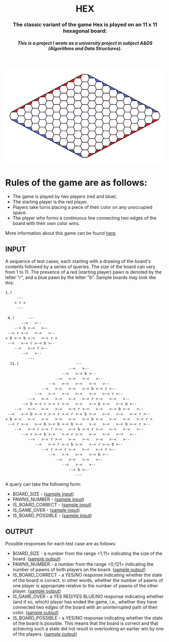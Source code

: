 
<div align="center">
  <h1 align="center">HEX </h1>

  <p align="center">
    <h3>The classic variant of the game Hex is played on an 11 x 11 hexagonal board:</h3>
    <h5>This is a project I wrote as a university project in subject A&DS (Algorithms and Data Structures).</h4>
    <br />
  </p>
  <img src="./images/HexBoard.png" alt="Board" />
</div>


 # Rules of the game are as follows:
* The game is played by two players (red and blue).
* The starting player is the red player.
* Players take turns placing a piece of their color on any unoccupied space.
* The player who forms a continuous line connecting two edges of the board with their own color wins.
  
More information about this game can be found [here](https://en.wikipedia.org/wiki/Hex_(board_game)).

<h2>INPUT</h2>
 A sequence of test cases, each starting with a drawing of the board's contents followed by a series of queries. The size of the board can vary from 1 to 11. The presence of a red (starting player) pawn is denoted by the letter "r", and a blue pawn by the letter "b". Sample boards may look like this:

    1.)  
         ---
        < r >
         ---

     4.)      ---
           --<   >--
        --< b >-<   >--
     --< r >-<   >-<   >--
    < b >-< b >-<   >-< r >
     --<   >-< r >-< b >--
        --<   >-< r >--
           --<   >--
              ---
      11.)                         ---
                                --<   >--
                             --<   >-< b >--
                          --<   >-<   >-<   >--
                       --<   >-<   >-<   >-<   >--
                    --<   >-<   >-<   >-< b >-< r >--
                 --<   >-<   >-<   >-<   >-<   >-< r >--
              --<   >-<   >-<   >-<   >-< r >-<   >-<   >--
           --< b >-< r >-< r >-<   >-<   >-< b >-<   >-< b >--
        --<   >-<   >-<   >-<   >-< r >-<   >-<   >-< b >-<   >--
     --<   >-< b >-< r >-< r >-< r >-< b >-<   >-<   >-<   >-< r >--
    < b >-<   >-<   >-<   >-<   >-<   >-< b >-<   >-<   >-<   >-< r >
     --< r >-<   >-< b >-< b >-< b >-<   >-<   >-<   >-< b >-< r >--
        --<   >-< r >-< r >-<   >-< b >-< r >-<   >-<   >-<   >--
           --< r >-< b >-<   >-< r >-<   >-<   >-<   >-<   >--
              --<   >-< r >-<   >-<   >-<   >-<   >-<   >--
                 --<   >-< r >-< b >-<   >-< r >-< b >--
                    --< r >-< r >-<   >-<   >-< r >--
                       --<   >-<   >-<   >-< b >--
                          --<   >-<   >-<   >--
                             --<   >-<   >--
                                --< b >--
                                   ---
A query can take the following form:

- BOARD_SIZE - ([sample input](./examples/test1.txt))
- PAWNS_NUMBER - ([sample input](./examples/test2.txt))
- IS_BOARD_CORRECT - ([sample input](./examples/test3.txt))
- IS_GAME_OVER - ([sample input](./examples/test4.txt))
- IS_BOARD_POSSIBLE - ([sample input](./examples/test5.txt))

<h2>OUTPUT</h2>
Possible responses for each test case are as follows:

- BOARD_SIZE - a number from the range <1;11> indicating the size of the board. ([sample output](./examples/output1.txt))
- PAWNS_NUMBER - a number from the range <0;121> indicating the number of pawns of both players on the board. ([sample output](./examples/output2.txt))
- IS_BOARD_CORRECT - a YES/NO response indicating whether the state of the board is correct, in other words, whether the number of pawns of one player is appropriate relative to the number of pawns of the other player. ([sample output](./examples/output3.txt))
- IS_GAME_OVER - a YES RED/YES BLUE/NO response indicating whether (and if so, which) player has ended the game, i.e., whether they have connected two edges of the board with an uninterrupted path of their color. ([sample output](./examples/output4.txt))
- IS_BOARD_POSSIBLE - a YES/NO response indicating whether the state of the board is possible. This means that the board is correct and that achieving such a state did not result in overlooking an earlier win by one of the players. ([sample output](./examples/output5.txt))
